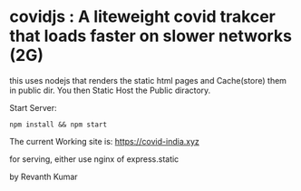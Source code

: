 # covidjs : A liteweight covid trakcer that loads faster on slower networks (2G)

this uses nodejs that renders the static html pages and Cache(store) them in public dir. You then Static Host the Public diractory. 

Start Server:
```
npm install && npm start
```

The current Working site is:
https://covid-india.xyz

for serving, either use nginx of express.static

by Revanth Kumar
